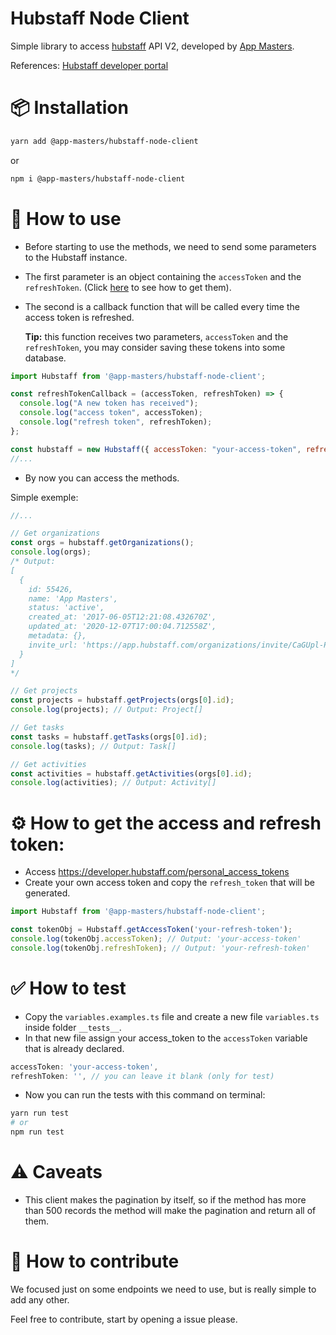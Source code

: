 # Hubstaff Node Client

Simple library to access [hubstaff](https://hubstaff.com/) API V2, developed by [App Masters](https://appmasters.io/).

References: [Hubstaff developer portal](https://developer.hubstaff.com/)

# 📦 Installation

```bash
yarn add @app-masters/hubstaff-node-client
```
or

```bash
npm i @app-masters/hubstaff-node-client
```

# 🔨 How to use

- Before starting to use the methods, we need to send some parameters to the Hubstaff instance.
- The first parameter is an object containing the `accessToken` and the `refreshToken`. (Click [here](#⚙-How-to-get-the-access-and-refresh-token:) to see how to get them).
- The second is a callback function that will be called every time the access token is refreshed.

  **Tip:** this function receives two parameters, `accessToken` and the `refreshToken`, you may consider saving these tokens into some database. 

```js
import Hubstaff from '@app-masters/hubstaff-node-client';

const refreshTokenCallback = (accessToken, refreshToken) => {
  console.log("A new token has received");
  console.log("access token", accessToken);
  console.log("refresh token", refreshToken);
};

const hubstaff = new Hubstaff({ accessToken: "your-access-token", refreshToken: "your-refresh-token" }, refreshTokenCallback);
//...
```
- By now you can access the methods.

Simple exemple:

```js
//...

// Get organizations
const orgs = hubstaff.getOrganizations();
console.log(orgs); 
/* Output: 
[
  {
    id: 55426,
    name: 'App Masters',
    status: 'active',
    created_at: '2017-06-05T12:21:08.432670Z',
    updated_at: '2020-12-07T17:00:04.712558Z',
    metadata: {},
    invite_url: 'https://app.hubstaff.com/organizations/invite/CaGUpl-P_j8WexfImdk6Sg'
  }
]
*/

// Get projects
const projects = hubstaff.getProjects(orgs[0].id);
console.log(projects); // Output: Project[]

// Get tasks
const tasks = hubstaff.getTasks(orgs[0].id);
console.log(tasks); // Output: Task[]

// Get activities
const activities = hubstaff.getActivities(orgs[0].id);
console.log(activities); // Output: Activity[]
```

# ⚙ How to get the access and refresh token: 
- Access https://developer.hubstaff.com/personal_access_tokens
- Create your own access token and copy the `refresh_token` that will be generated.
```js
import Hubstaff from '@app-masters/hubstaff-node-client';

const tokenObj = Hubstaff.getAccessToken('your-refresh-token');
console.log(tokenObj.accessToken); // Output: 'your-access-token'
console.log(tokenObj.refreshToken); // Output: 'your-refresh-token'
```

# ✅ How to test 

- Copy the `variables.examples.ts` file and create a new file `variables.ts` inside folder `__tests__`.
- In that new file assign your access_token to the `accessToken` variable that is already declared. 
```js
accessToken: 'your-access-token',
refreshToken: '', // you can leave it blank (only for test)
```
- Now you can run the tests with this command on terminal:
```bash
yarn run test
# or 
npm run test
```

# ⚠ Caveats

- This client makes the pagination by itself, so if the method has more than 500 records the method will make the pagination and return all of them.

# 🤝 How to contribute

We focused just on some endpoints we need to use, but is really simple to add any other. 

Feel free to contribute, start by opening a issue please.
